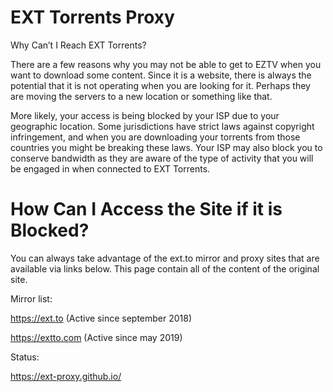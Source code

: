 # EXT Torrents Proxy

Why Can’t I Reach EXT Torrents?

There are a few reasons why you may not be able to get to EZTV when you want to download some content. Since it is a website, there is always the potential that it is not operating when you are looking for it. Perhaps they are moving the servers to a new location or something like that.

More likely, your access is being blocked by your ISP due to your geographic location. Some jurisdictions have strict laws against copyright infringement, and when you are downloading your torrents from those countries you might be breaking these laws. Your ISP may also block you to conserve bandwidth as they are aware of the type of activity that you will be engaged in when connected to EXT Torrents.

# How Can I Access the Site if it is Blocked?

You can always take advantage of the ext.to mirror and proxy sites that are available via links below. This page contain all of the content of the original site.

Mirror list:

https://ext.to (Active since september 2018)

https://extto.com (Active since may 2019)


Status: 

https://ext-proxy.github.io/
